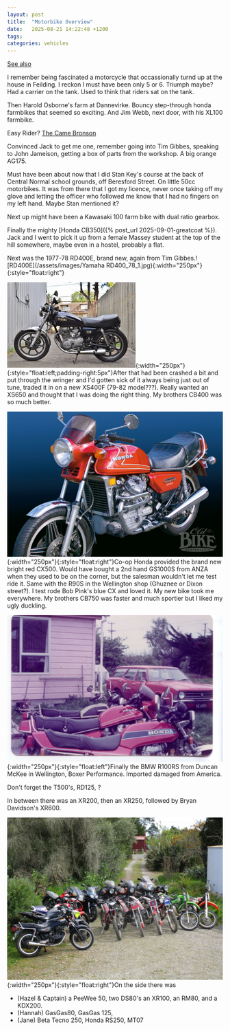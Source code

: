 ```yaml
---
layout: post
title:  "Motorbike Overview"
date:   2025-08-21 14:22:48 +1200
tags: 
categories: vehicles
---
```


[See also](https://onanysunday.silver-bullet.co.nz/?p=575)

I remember being fascinated a motorcycle that occassionally turnd up at the house in Feilding. I reckon I must have been only 5 or 6. Triumph maybe? Had a carrier on the tank. Used to think that riders sat on the tank.

Then Harold Osborne's farm at Dannevirke. Bouncy step-through honda farmbikes that seemed so exciting. And Jim Webb, next door, with his XL100 farmbike. 

Easy Rider? [The Came Bronson](https://en.wikipedia.org/wiki/Then_Came_Bronson)

Convinced Jack to get me one, remember going into Tim Gibbes, speaking to John Jameison, getting a box of parts from the workshop. A big orange AG175.

Must have been about now that I did Stan Key's course at the back of Central Normal school grounds, off Beresford Street. On little 50cc motorbikes. It was from there that I got my licence, never once taking off my glove and letting the officer who followed me know that I had no fingers on my left hand. Maybe Stan mentioned it? 

Next up might have been a Kawasaki 100 farm bike with dual ratio gearbox.

Finally the mighty [Honda CB350]({% post_url 2025-09-01-greatcoat %}). Jack and I went to pick it up from a female Massey student at the top of the hill somewhere, maybe even in a hostel, probably a flat.

Next was the 1977-78 RD400E, brand new, again from Tim Gibbes.![RD400E](/assets/images/Yamaha RD400_78_1.jpg){:width="250px"}{:style="float:right"}

![XS400F](/assets/images/XS400F.jpg){:width="250px"}{:style="float:left;padding-right:5px"}After that had been crashed a bit and put through the wringer and I'd gotten sick of it always being just out of tune, traded it in on a new XS400F (79-82 model???). Really wanted an XS650 and thought that I was doing the right thing. My brothers CB400 was so much better.

![CX500](/assets/images/cx500.jpg){:width="250px"}{:style="float:right"}Co-op Honda provided the brand new bright red CX500. Would have bought a 2nd hand GS1000S from ANZA when they used to be on the corner, but the salesman wouldn't let me test ride it. Same with the R90S in the Wellington shop (Ghuznee or Dixon street?). I test rode Bob Pink's blue CX and loved it. My new bike took me everywhere. My brothers CB750 was faster and much sportier but I liked my ugly duckling.

![Denise's CD200, My CX, Andrew's CB400N](/assets/images/three-hondas.jpg){:width="250px"}{:style="float:left"}Finally the BMW R100RS from Duncan McKee in Wellington, Boxer Performance. Imported damaged from America. 

Don't forget the T500's, RD125, ?

In between there was an XR200, then an XR250, followed by Bryan Davidson's XR600.

![Denise's CD200, My CX, Andrew's CB400N](/assets/images/all-bikes.JPG){:width="250px"}{:style="float:right"}On the side there was 
 - (Hazel & Captain) a PeeWee 50, two DS80's an XR100, an RM80, and a KDX200.
 - (Hannah) GasGas80, GasGas 125, 
 - (Jane) Beta Tecno 250, Honda RS250, MT07

